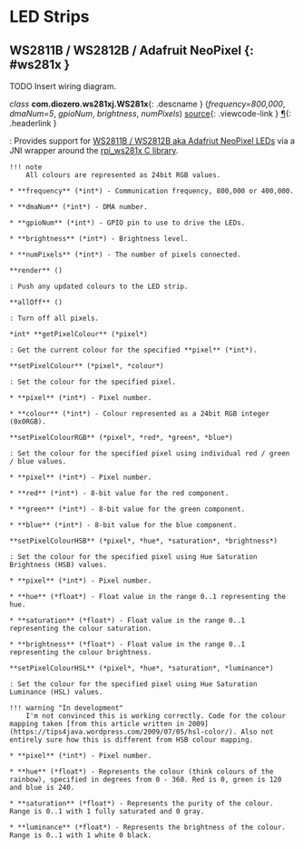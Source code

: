 # LED Strips

## WS2811B / WS2812B / Adafruit NeoPixel {: #ws281x }

TODO Insert wiring diagram.

*class* **com.diozero.ws281xj.WS281x**{: .descname } (*frequency=800,000*, *dmaNum=5*, *gpioNum*, *brightness*, *numPixels*) [source](https://github.com/mattjlewis/diozero/blob/master/diozero-ws281x-java/src/main/java/com/diozero/ws281xj/WS281x.java){: .viewcode-link } [&para;](LEDStrips.md#ws281x "Permalink to this definition"){: .headerlink }

: Provides support for [WS2811B / WS2812B aka Adafriut NeoPixel LEDs](https://learn.adafruit.com/adafruit-neopixel-uberguide) via a JNI wrapper around the [rpi_ws281x C library](https://github.com/jgarff/rpi_ws281x).

    !!! note
        All colours are represented as 24bit RGB values.
    
    * **frequency** (*int*) - Communication frequency, 800,000 or 400,000.
    
    * **dmaNum** (*int*) - DMA number.
    
    * **gpioNum** (*int*) - GPIO pin to use to drive the LEDs.
    
    * **brightness** (*int*) - Brightness level.
    
    * **numPixels** (*int*) - The number of pixels connected.

    **render** ()
    
    : Push any updated colours to the LED strip.
    
    **allOff** ()
    
    : Turn off all pixels.
    
    *int* **getPixelColour** (*pixel*)
    
    : Get the current colour for the specified **pixel** (*int*).
    
    **setPixelColour** (*pixel*, *colour*)
    
    : Set the colour for the specified pixel.
    
    * **pixel** (*int*) - Pixel number.
    
    * **colour** (*int*) - Colour represented as a 24bit RGB integer (0x0RGB).
    
    **setPixelColourRGB** (*pixel*, *red*, *green*, *blue*)
    
    : Set the colour for the specified pixel using individual red / green / blue values.
    
    * **pixel** (*int*) - Pixel number.
    
    * **red** (*int*) - 8-bit value for the red component.
    
    * **green** (*int*) - 8-bit value for the green component.
        
    * **blue** (*int*) - 8-bit value for the blue component.
    
    **setPixelColourHSB** (*pixel*, *hue*, *saturation*, *brightness*)
    
    : Set the colour for the specified pixel using Hue Saturation Brightness (HSB) values.
    
    * **pixel** (*int*) - Pixel number.
    
    * **hue** (*float*) - Float value in the range 0..1 representing the hue.
    
    * **saturation** (*float*) - Float value in the range 0..1 representing the colour saturation.
    
    * **brightness** (*float*) - Float value in the range 0..1 representing the colour brightness.
    
    **setPixelColourHSL** (*pixel*, *hue*, *saturation*, *luminance*)
    
    : Set the colour for the specified pixel using Hue Saturation Luminance (HSL) values.
    
    !!! warning "In development"
        I'm not convinced this is working correctly. Code for the colour mapping taken [from this article written in 2009](https://tips4java.wordpress.com/2009/07/05/hsl-color/). Also not entirely sure how this is different from HSB colour mapping.
    
    * **pixel** (*int*) - Pixel number.
    
    * **hue** (*float*) - Represents the colour (think colours of the rainbow), specified in degrees from 0 - 360. Red is 0, green is 120 and blue is 240.
    
    * **saturation** (*float*) - Represents the purity of the colour. Range is 0..1 with 1 fully saturated and 0 gray.
    
    * **luminance** (*float*) - Represents the brightness of the colour. Range is 0..1 with 1 white 0 black.
